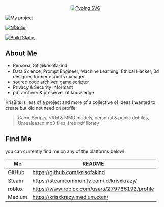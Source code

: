 <center>
  <a href="https://git.io/typing-svg"><img src="https://readme-typing-svg.demolab.com?font=Sedgwick+Ave+Display&size=40&pause=1000&color=622F2F&center=true&width=435&lines=Welcome+To+Kris+Bits" alt="Typing SVG" /></a>
 </center>

![My project](https://user-images.githubusercontent.com/75515498/153982839-f8c11b28-57a0-4017-bc95-87915a5ff9ae.png)

[![N|Solid](https://cldup.com/dTxpPi9lDf.thumb.png)](https://nodesource.com/products/nsolid)

[![Build Status](https://travis-ci.org/joemccann/dillinger.svg?branch=master)](https://travis-ci.org/joemccann/dillinger)

## About Me

- Personal Git @krisofakind
- Data Science, Prompt Engineer, Machine Learning, Ethical Hacker, 3d designer, former esports manager
- source code archiver, game scripter
- Privacy & Security Informant 
- pdf archiver & preserver of knowledge 

KrisBits is less of a project and more of a collective of ideas I wanted to create
but did not need on profile.

> Game Scripts,
> VRM & MMD models,
> personal & public dotfiles,
> Unrealeased mp3 files,
> free pdf library

## Find Me

you can currently find me on any of the platforms below!

| Me | README |
| ------ | ------ |
| GitHub | https://github.com/krisofakind |
| Steam | https://steamcommunity.com/id/krisxkrazy/ |
| roblox| https://www.roblox.com/users/279786192/profile |
| Medium | https://krisxkrazy.medium.com/ |
